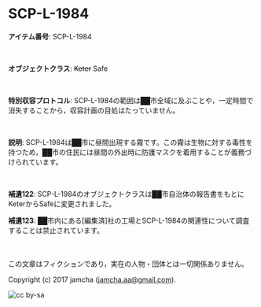 # SCP-L-1984

**アイテム番号**: SCP-L-1984  

<br>  

**オブジェクトクラス**: <del>Keter</del> Safe  

<br>  

**特別収容プロトコル**: SCP-L-1984の範囲は██市全域に及ぶことや，一定時間で消失することから，収容計画の目処はたっていません。  

<br>  

**説明**: SCP-L-1984は██市に昼間出現する霧です。この霧は生物に対する毒性を持つため，██市の住民には昼間の外出時に防護マスクを着用することが義務づけられています。  

<br>  

**補遺122**: SCP-L-1984のオブジェクトクラスは██市自治体の報告書をもとにKeterからSafeに変更されました。  

**補遺123**: ██市内にある[編集済]社の工場とSCP-L-1984の関連性について調査することは禁止されています。  

<br>  
<br>  
この文章はフィクションであり，実在の人物・団体とは一切関係ありません。  

Copyright (c) 2017 jamcha (jamcha.aa@gmail.com).  

![cc by-sa](https://i.creativecommons.org/l/by-sa/4.0/88x31.png)
